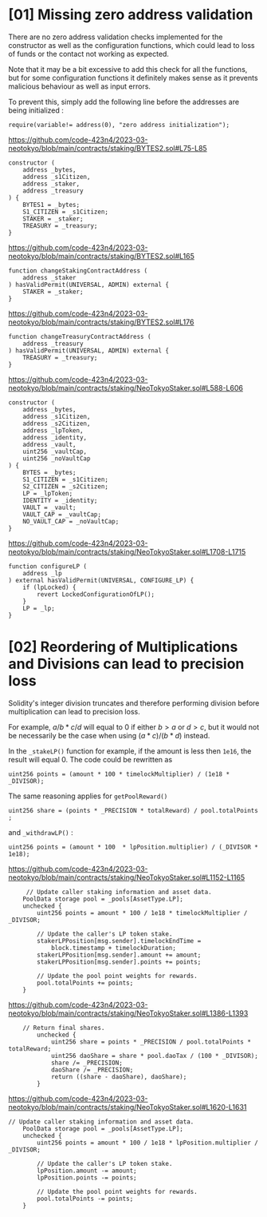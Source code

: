 # [01] Missing zero address validation

There are no zero address validation checks implemented for the constructor as well as the configuration functions, which could lead to loss of funds or the contact not working as expected.

Note that it may be a bit excessive to add this check for all the functions, but for some configuration functions it definitely makes sense as it prevents malicious behaviour as well as input errors.

To prevent this, simply add the following line before the addresses are being initialized :

    require(variable!= address(0), "zero address initialization");

https://github.com/code-423n4/2023-03-neotokyo/blob/main/contracts/staking/BYTES2.sol#L75-L85

	constructor (
		address _bytes,
		address _s1Citizen,
		address _staker,
		address _treasury
	) {
		BYTES1 = _bytes;
		S1_CITIZEN = _s1Citizen;
		STAKER = _staker;
		TREASURY = _treasury;
	}

https://github.com/code-423n4/2023-03-neotokyo/blob/main/contracts/staking/BYTES2.sol#L165

	function changeStakingContractAddress (
		address _staker
	) hasValidPermit(UNIVERSAL, ADMIN) external {
		STAKER = _staker;
	}


https://github.com/code-423n4/2023-03-neotokyo/blob/main/contracts/staking/BYTES2.sol#L176

	function changeTreasuryContractAddress (
		address _treasury
	) hasValidPermit(UNIVERSAL, ADMIN) external {
		TREASURY = _treasury;
	}

https://github.com/code-423n4/2023-03-neotokyo/blob/main/contracts/staking/NeoTokyoStaker.sol#L588-L606

	constructor (
		address _bytes,
		address _s1Citizen,
		address _s2Citizen,
		address _lpToken,
		address _identity,
		address _vault,
		uint256 _vaultCap,
		uint256 _noVaultCap
	) {
		BYTES = _bytes;
		S1_CITIZEN = _s1Citizen;
		S2_CITIZEN = _s2Citizen;
		LP = _lpToken;
		IDENTITY = _identity;
		VAULT = _vault;
		VAULT_CAP = _vaultCap;
		NO_VAULT_CAP = _noVaultCap;
	}

https://github.com/code-423n4/2023-03-neotokyo/blob/main/contracts/staking/NeoTokyoStaker.sol#L1708-L1715

	function configureLP (
		address _lp
	) external hasValidPermit(UNIVERSAL, CONFIGURE_LP) {
		if (lpLocked) {
			revert LockedConfigurationOfLP();
		}
		LP = _lp;
	}

# [02] Reordering of Multiplications and Divisions can lead to precision loss

Solidity's integer division truncates and therefore performing division before multiplication can lead to precision loss.

For example, $a/b * c/d$ will equal to 0 if either $b>a$ or $d>c$, but it would not be necessarily be the case when using $(a*c) / (b*d)$ instead.

In the `_stakeLP()` function for example, if the amount is less then `1e16`, the result will equal 0. The code could be rewritten as 

    uint256 points = (amount * 100 * timelockMultiplier) / (1e18 * _DIVISOR);

The same reasoning applies for `getPoolReward()` 

    uint256 share = (points * _PRECISION * totalReward) / pool.totalPoints ;

and `_withdrawLP()` :

    uint256 points = (amount * 100  * lpPosition.multiplier) / (_DIVISOR * 1e18);

https://github.com/code-423n4/2023-03-neotokyo/blob/main/contracts/staking/NeoTokyoStaker.sol#L1152-L1165

         // Update caller staking information and asset data.
		PoolData storage pool = _pools[AssetType.LP];
		unchecked {
			uint256 points = amount * 100 / 1e18 * timelockMultiplier / _DIVISOR;

			// Update the caller's LP token stake.
			stakerLPPosition[msg.sender].timelockEndTime =
				block.timestamp + timelockDuration;
			stakerLPPosition[msg.sender].amount += amount;
			stakerLPPosition[msg.sender].points += points;

			// Update the pool point weights for rewards.
			pool.totalPoints += points;
		}

https://github.com/code-423n4/2023-03-neotokyo/blob/main/contracts/staking/NeoTokyoStaker.sol#L1386-L1393

		// Return final shares.
			unchecked {
				uint256 share = points * _PRECISION / pool.totalPoints * totalReward;
				uint256 daoShare = share * pool.daoTax / (100 * _DIVISOR);
				share /= _PRECISION;
				daoShare /= _PRECISION;
				return ((share - daoShare), daoShare);
			}

https://github.com/code-423n4/2023-03-neotokyo/blob/main/contracts/staking/NeoTokyoStaker.sol#L1620-L1631

	// Update caller staking information and asset data.
		PoolData storage pool = _pools[AssetType.LP];
		unchecked {
			uint256 points = amount * 100 / 1e18 * lpPosition.multiplier / _DIVISOR;

			// Update the caller's LP token stake.
			lpPosition.amount -= amount;
			lpPosition.points -= points;

			// Update the pool point weights for rewards.
			pool.totalPoints -= points;
		}